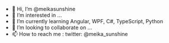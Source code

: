 - 👋 Hi, I’m @meikasunshine
- 👀 I’m interested in ...
- 🌱 I’m currently learning Angular, WPF, C#, TypeScript, Python
- 💞️ I’m looking to collaborate on ...
- 📫 How to reach me : twitter: @meika_sunshine

<!---
meikasunshine/meikasunshine is a ✨ special ✨ repository because its `README.md` (this file) appears on your GitHub profile.
You can click the Preview link to take a look at your changes.
--->

